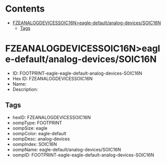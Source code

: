 



Contents
========

* [FZEANALOGDEVICESSOIC16N>eagle-default/analog-devices/SOIC16N](#fzeanalogdevicessoic16neagle-defaultanalog-devicessoic16n)
	* [Tags](#tags)

# FZEANALOGDEVICESSOIC16N>eagle-default/analog-devices/SOIC16N

- ID: FOOTPRINT-eagle-eagle-default-analog-devices-SOIC16N
- Hex ID: FZEANALOGDEVICESSOIC16N
- Name: 
- Description: 

## Tags

- hexID: FZEANALOGDEVICESSOIC16N
- oompType: FOOTPRINT
- oompSize: eagle
- oompColor: eagle-default
- oompDesc: analog-devices
- oompIndex: SOIC16N
- oompName: eagle-default/analog-devices/SOIC16N
- oompID: FOOTPRINT-eagle-eagle-default-analog-devices-SOIC16N
